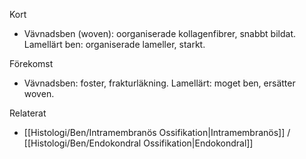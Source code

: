 Kort
- Vävnadsben (woven): oorganiserade kollagenfibrer, snabbt bildat. Lamellärt ben: organiserade lameller, starkt.

Förekomst
- Vävnadsben: foster, frakturläkning. Lamellärt: moget ben, ersätter woven.

Relaterat
- [[Histologi/Ben/Intramembranös Ossifikation|Intramembranös]] / [[Histologi/Ben/Endokondral Ossifikation|Endokondral]]

